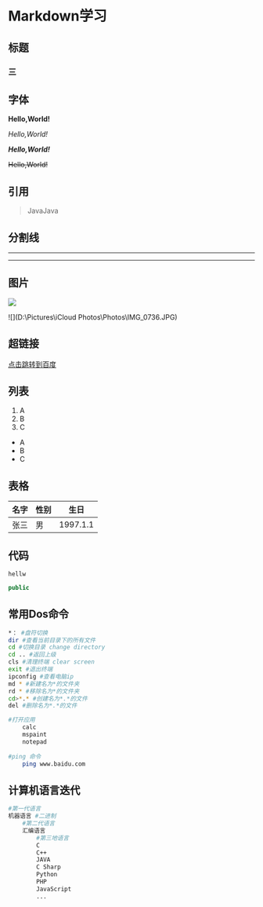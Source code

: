 # Markdown学习

## 标题

### 三



## 字体

**Hello,World!**

*Hello,World!*

***Hello,World!***

~~Hello,World!~~

## 引用

> JavaJava



## 分割线

---

***



## 图片

![](https://th.bing.com/th/id/OIP.F7Gvy_aFbQJtioB1n7KqsQHaEL?w=298&h=180&c=7&r=0&o=5&dpr=1.3&pid=1.7)

![](D:\Pictures\iCloud Photos\Photos\IMG_0736.JPG)



## 超链接

[点击跳转到百度](http://baidu.com)



## 列表

1. A
2. B
3. C



- A
- B
- C



## 表格



| 名字 | 性别 | 生日     |
| ---- | ---- | -------- |
| 张三 | 男   | 1997.1.1 |



## 代码

`hellw`

```java
public
```



## 常用Dos命令

```bash
*： #盘符切换
dir #查看当前目录下的所有文件
cd #切换目录 change directory
cd .. #返回上级
cls #清理终端 clear screen
exit #退出终端
ipconfig #查看电脑ip
md * #新建名为*的文件夹
rd * #移除名为*的文件夹
cd>*.* #创建名为*.*的文件
del #删除名为*.*的文件

#打开应用
    calc
    mspaint
    notepad
    
#ping 命令
    ping www.baidu.com
```



## 计算机语言迭代

```bash
#第一代语言
机器语言 #二进制
    #第二代语言
    汇编语言
        #第三地语言
        C
        C++
        JAVA
        C Sharp
        Python
        PHP
        JavaScript
        ...
        
```

